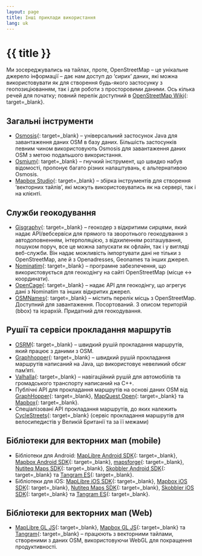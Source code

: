 ```yaml
---
layout: page
title: Інші приклади використання
lang: uk
---
```


# {{ title }}

Ми зосереджувались на тайлах, проте, OpenStreetMap&nbsp;– це унікальне джерело інформації&nbsp;– дає нам доступ до ‘сирих’ даних, які можна використовувати як для створення будь-якого застосунку з геопозиціюванням, так і для роботи з просторовими даними. Ось кілька речей для початку; повний перелік доступний в [OpenStreetMap Wiki](http://wiki.openstreetmap.org/wiki/Frameworks){: target=_blank}.

## Загальні інструменти

* [Osmosis](http://wiki.openstreetmap.org/wiki/Osmosis){: target=_blank}&nbsp;– універсальний застосунок Java для завантаження даних OSM в базу даних. Більшість застосунків певним чином використовують Osmosis для завантаження даних OSM з метою подальшого використання.
* [Osmium](http://wiki.openstreetmap.org/wiki/Osmium){: target=_blank}&nbsp;– гнучкий інструмент, що швидко набув відомості, пропонує багато різних налаштувань, є альтернативою Osmosis.
* [Mapbox Studio](https://www.mapbox.com/mapbox-studio/){: target=_blank}&nbsp;– збірка інструментів для створення ‘векторних тайлів’, які можуть використовуватись як на сервері, так і на клієнті.

## Служби геокодування

* [Gisgraphy](https://www.gisgraphy.com){: target=_blank}&nbsp;– геокодер з відкритими сирцями, який надає API/вебсервіси для прямого та зворотнього геокодування з автодоповненням, інтерполяцією, з відхиленням розташування, пошуком поруч, все це можна запускати як офлайн, так і у вигляді веб-служби. Він надає можливість імпортувати дані не тільки з OpenStreetMap, але й з Openadresses, Geonames та інших джерел.
* [Nominatim](https://nominatim.org){: target=_blank}&nbsp;– програмне забезпечення, що використовується для геокодінгу на сайті OpenStreetMap (місце ↔ координати).
* [OpenCage](https://opencagedata.com/){: target=_blank}&nbsp;– надає API для геокодінгу, що агрегує дані з Nominatim та інших відкритих джерел.
* [OSMNames](https://osmnames.org/){: target=_blank} – містить перелік місць з OpenStreetMap. Доступний для завантаження. Посортований. З описом територій (bbox) та ієрархій. Придатний для геокодування.

## Рушії та сервіси прокладання маршрутів

* [OSRM](http://project-osrm.org/){: target=_blank}&nbsp;– швидкий рушій прокладання маршрутів, який працює з даними з OSM.
* [Graphhopper](https://github.com/graphhopper/graphhopper/){: target=_blank}&nbsp;– швидкий рушій прокладання маршрутів написаний на Java, що використовує невеликий обсяг памʼяті.
* [Valhalla](https://valhalla.readthedocs.io/en/latest/){: target=_blank}&nbsp;– навігаційний рушій для автомобілів та громадського транспорту написаний на C++.
* Публічні API для прокладання маршрутів на основі даних OSM від [GraphHopper](https://www.graphhopper.com/products/){: target=_blank}, [MapQuest Open](http://open.mapquestapi.com/directions/){: target=_blank} та [Mapbox](https://www.mapbox.com/directions/){: target=_blank}.
* Спеціалізовані API прокладання маршрутів, до яких належить [CycleStreets](https://www.cyclestreets.net/api/){: target=_blank} (сервіс прокладання маршрутів для велосипедистів у Великій Британії та за її межами)

## Бібліотеки для векторних мап (mobile)

* Бібліотеки для Android: [MapLibre Android SDK](https://maplibre.org/projects/maplibre-native/){: target=_blank}, [Mapbox Android SDK](https://www.mapbox.com/android-sdk/){: target=_blank}, [mapsforge](http://mapsforge.org/){: target=_blank}, [Nutiteq Maps SDK](https://developer.nutiteq.com/){: target=_blank}, [Skobbler Android SDK](http://developer.skobbler.com/){: target=_blank} та [Tangram ES](https://github.com/tangrams/tangram-es/){: target=_blank}.
* Бібліотеки для iOS: [MapLibre iOS SDK](https://maplibre.org/projects/maplibre-native/){: target=_blank}, [Mapbox iOS SDK](https://www.mapbox.com/ios-sdk/){: target=_blank}, [Nutiteq Maps SDK](https://developer.nutiteq.com/){: target=_blank}, [Skobbler iOS SDK](http://developer.skobbler.com/){: target=_blank} та [Tangram ES](https://github.com/tangrams/tangram-es/){: target=_blank}.

## Бібліотеки для векторних мап (Web)

* [MapLibre GL JS](https://maplibre.org/projects/maplibre-gl-js/){: target=_blank}, [Mapbox GL JS](https://www.mapbox.com/mapbox-gl-js/){: target=_blank} та [Tangram](http://tangrams.github.io/tangram/){: target=_blank}&nbsp;– працюють з векторними тайлами, створеними з даних OSM, використовуючи WebGL для покращення продуктивності.
